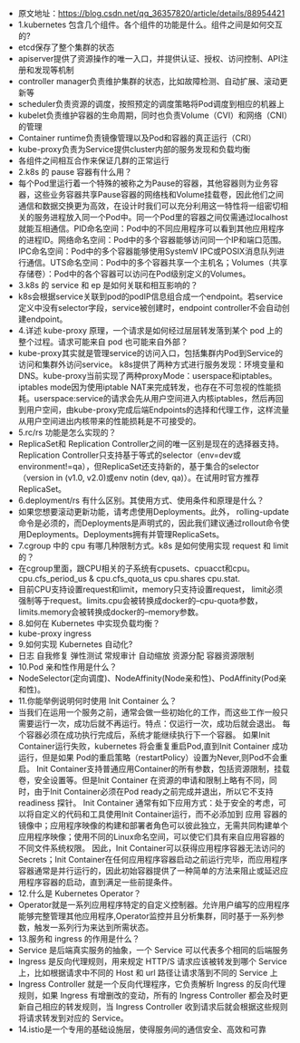 
* 原文地址：https://blog.csdn.net/qq_36357820/article/details/88954421
* 1.kubernetes 包含几个组件。各个组件的功能是什么。组件之间是如何交互的?
* etcd保存了整个集群的状态
* apiserver提供了资源操作的唯一入口，并提供认证、授权、访问控制、API注册和发现等机制
* controller manager负责维护集群的状态，比如故障检测、自动扩展、滚动更新等
* scheduler负责资源的调度，按照预定的调度策略将Pod调度到相应的机器上
* kubelet负责维护容器的生命周期，同时也负责Volume（CVI）和网络（CNI）的管理
* Container runtime负责镜像管理以及Pod和容器的真正运行（CRI）
* kube-proxy负责为Service提供cluster内部的服务发现和负载均衡
* 各组件之间相互合作来保证几群的正常运行
* 2.k8s 的 pause 容器有什么用？
* 每个Pod里运行着一个特殊的被称之为Pause的容器，其他容器则为业务容器，这些业务容器共享Pause容器的网络栈和Volume挂载卷，因此他们之间通信和数据交换更为高效，在设计时我们可以充分利用这一特性将一组密切相关的服务进程放入同一个Pod中。同一个Pod里的容器之间仅需通过localhost就能互相通信。PID命名空间：Pod中的不同应用程序可以看到其他应用程序的进程ID。网络命名空间：Pod中的多个容器能够访问同一个IP和端口范围。IPC命名空间：Pod中的多个容器能够使用SystemV IPC或POSIX消息队列进行通信。UTS命名空间：Pod中的多个容器共享一个主机名；Volumes（共享存储卷）：Pod中的各个容器可以访问在Pod级别定义的Volumes。
* 3.k8s 的 service 和 ep 是如何关联和相互影响的？
* k8s会根据service关联到pod的podIP信息组合成一个endpoint。若service定义中没有selector字段，service被创建时，endpoint controller不会自动创建endpoint。
* 4.详述 kube-proxy 原理，一个请求是如何经过层层转发落到某个 pod 上的整个过程。请求可能来自 pod 也可能来自外部？
* kube-proxy其实就是管理service的访问入口，包括集群内Pod到Service的访问和集群外访问service。 k8s提供了两种方式进行服务发现：环境变量和DNS。kube-proxy当前实现了两种proxyMode：userspace和iptables。iptables mode因为使用iptable NAT来完成转发，也存在不可忽视的性能损耗。userspace:service的请求会先从用户空间进入内核iptables，然后再回到用户空间，由kube-proxy完成后端Endpoints的选择和代理工作，这样流量从用户空间进出内核带来的性能损耗是不可接受的。
* 5.rc/rs 功能是怎么实现的？
* ReplicaSet和 Replication Controller之间的唯一区别是现在的选择器支持。Replication Controller只支持基于等式的selector（env=dev或environment!=qa），但ReplicaSet还支持新的，基于集合的selector（version in (v1.0, v2.0)或env notin (dev, qa)）。在试用时官方推荐ReplicaSet。
* 6.deployment/rs 有什么区别。其使用方式、使用条件和原理是什么？
* 如果您想要滚动更新功能，请考虑使用Deployments。此外， rolling-update命令是必须的，而Deployments是声明式的，因此我们建议通过rollout命令使用Deployments。Deployments拥有并管理ReplicaSets。
* 7.cgroup 中的 cpu 有哪几种限制方式。k8s 是如何使用实现 request 和 limit 的？
* 在cgroup里面，跟CPU相关的子系统有cpusets、cpuacct和cpu。cpu.cfs_period_us & cpu.cfs_quota_us cpu.shares cpu.stat.
* 目前CPU支持设置request和limit，memory只支持设置request， limit必须强制等于request。limits.cpu会被转换成docker的–cpu-quota参数，limits.memory会被转换成docker的–memory参数。
* 8.如何在 Kubernetes 中实现负载均衡？
* kube-proxy ingress
* 9.如何实现 Kubernetes 自动化?
* 日志 自我修复 弹性测试 常规审计 自动缩放 资源分配 容器资源限制
* 10.Pod 亲和性作用是什么？
* NodeSelector(定向调度)、NodeAffinity(Node亲和性)、PodAffinity(Pod亲和性)。
* 11.你能举例说明何时使用 Init Container 么？
* 当我们在运用一个服务之前，通常会做一些初始化的工作，而这些工作一般只需要运行一次，成功后就不再运行。特点：仅运行一次，成功后就会退出。 每个容器必须在成功执行完成后，系统才能继续执行下一个容器。 如果Init Container运行失败，kubernetes 将会重复重启Pod,直到Init Container 成功运行，但是如果 Pod的重启策略（restartPolicy）设置为Never,则Pod不会重启。 Init Container支持普通应用Container的所有参数，包括资源限制，挂载卷，安全设置等。但是Init Container 在资源的申请和限制上略有不同，同时，由于Init Container必须在Pod ready之前完成并退出，所以它不支持 readiness 探针。 Init Container 通常有如下应用方式：处于安全的考虑，可以将自定义的代码和工具使用Init Container运行，而不必添加到 应用 容器的镜像中；应用程序映像的构建和部署者角色可以彼此独立，无需共同构建单个应用程序映像；使用不同的Linux命名空间，可以使它们具有来自应用容器的不同文件系统权限。 因此，Init Container可以获得应用程序容器无法访问的Secrets；Init Container在任何应用程序容器启动之前运行完毕，而应用程序容器通常是并行运行的，因此初始容器提供了一种简单的方法来阻止或延迟应用程序容器的启动，直到满足一些前提条件。
* 12.什么是 Kubernetes Operator？
* Operator就是一系列应用程序特定的自定义控制器。允许用户编写的应用程序能够完整管理其他应用程序,Operator监控并且分析集群，同时基于一系列参数，触发一系列行为来达到所需状态。
* 13.服务和 ingress 的作用是什么？
* Service 是后端真实服务的抽象，一个 Service 可以代表多个相同的后端服务
* Ingress 是反向代理规则，用来规定 HTTP/S 请求应该被转发到哪个 Service 上，比如根据请求中不同的 Host 和 url 路径让请求落到不同的 Service 上
* Ingress Controller 就是一个反向代理程序，它负责解析 Ingress 的反向代理规则，如果 Ingress 有增删改的变动，所有的 Ingress Controller 都会及时更新自己相应的转发规则，当 Ingress Controller 收到请求后就会根据这些规则将请求转发到对应的 Service。
* 14.istio是一个专用的基础设施层，使得服务间的通信安全、高效和可靠